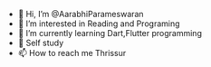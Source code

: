 - 👋 Hi, I’m @AarabhiParameswaran
- 👀 I’m interested in Reading and Programing
- 🌱 I’m currently learning  Dart,Flutter programming
- 💞️ Self study
- 📫 How to reach me Thrissur

<!---
AarabhiParameswran/AarabhiParameswran is a ✨ special ✨ repository because its `README.md` (this file) appears on your GitHub profile.
You can click the Preview link to take a look at your changes.
--->
